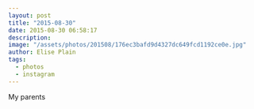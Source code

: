 ```yaml
---
layout: post
title: "2015-08-30"
date: 2015-08-30 06:58:17
description: 
image: "/assets/photos/201508/176ec3bafd9d4327dc649fcd1192ce0e.jpg"
author: Elise Plain
tags: 
  - photos
  - instagram
---
```


My parents
<p></p>

